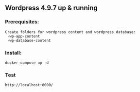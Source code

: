 
## Wordpress 4.9.7 up & running


### Prerequisites:
 ```script
Create folders for wordpress content and wordpress database:
  -wp-app-content
  -wp-database-content
```

 ### Install:
 ```script
 docker-compose up -d
 ```

 ### Test
  ```script
 http://localhost:8000/
 ```